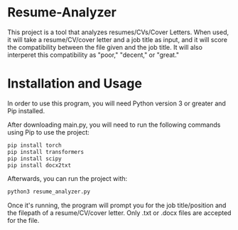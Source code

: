 # Resume-Analyzer
This project is a tool that analyzes resumes/CVs/Cover Letters. When used, it will take a resume/CV/cover letter and a job title as input, and it will score the compatibility between the file given and the job title. It will also interperet this compatibility as "poor," "decent," or "great."

# Installation and Usage
In order to use this program, you will need Python version 3 or greater and Pip installed.

After downloading main.py, you will need to run the following commands using Pip to use the project:

```bash
pip install torch
pip install transformers
pip install scipy
pip install docx2txt
```

Afterwards, you can run the project with:
```bash
python3 resume_analyzer.py
```

Once it's running, the program will prompt you for the job title/position and the filepath of a resume/CV/cover letter. Only .txt or .docx files are accepted for the file.

